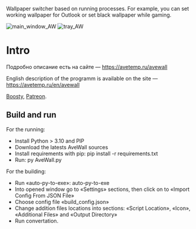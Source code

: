 Wallpaper switcher based on running processes. For example, you can set working wallpaper for Outlook or set black wallpaper while gaming.

![main_window_AW](https://github.com/treepoint/AveWall/assets/25937222/63edce9e-338b-4564-b5eb-87469d8cc240)
![tray_AW](https://github.com/treepoint/AveWall/assets/25937222/377b0db3-40bf-49dc-ac92-52700725a7b0)

# Intro

Подробно описание есть на сайте — https://avetemp.ru/avewall

English description of the programm is available on the site — https://avetemp.ru/en/avewall

[Boosty](https://boosty.to/paul_khoziashev), [Patreon](https://patreon.com/paul_khoziashev).

## Build and run
For the running:
+ Install Python > 3.10 and PIP
+ Download the latests AveWall sources
+ Install requirements with pip: pip install -r requirements.txt
+ Run: py AveWall.py

For the building:
+ Run «auto-py-to-exe»: auto-py-to-exe
+ Into opened window go to «Settings» sections, then click on to «Import Config From JSON File»
+ Choose config file «build_config.json»
+ Change addition files locations into sections: «Script Location», «Icon», «Additional Files» and «Output Directory»
+ Run convertation.
